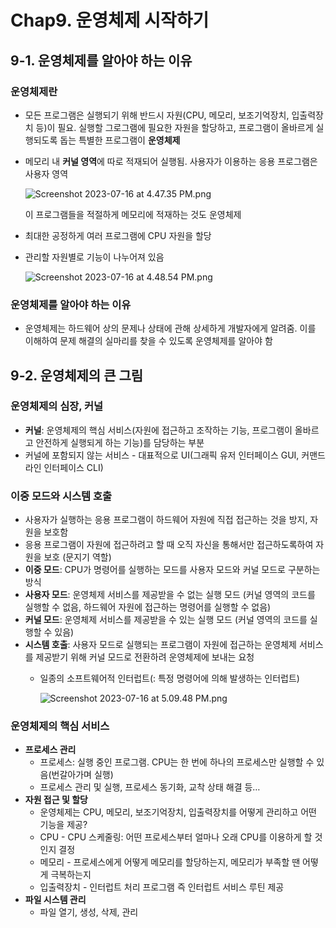 # Chap9. 운영체제 시작하기

## 9-1. 운영체제를 알아야 하는 이유

### 운영체제란

- 모든 프로그램은 실행되기 위해 반드시 자원(CPU, 메모리, 보조기억장치, 입출력장치 등)이 필요.
실행할 그로그램에 필요한 자원을 할당하고, 프로그램이 올바르게 실행되도록 돕는 특별한 프로그램이 **운영체제**
- 메모리 내 **커널 영역**에 따로 적재되어 실행됨. 사용자가 이용하는 응용 프로그램은 사용자 영역
    
    ![Screenshot 2023-07-16 at 4.47.35 PM.png](https://s3-us-west-2.amazonaws.com/secure.notion-static.com/1a8c45cb-6541-4c7e-9701-54e0a8e4d510/Screenshot_2023-07-16_at_4.47.35_PM.png)
    
    이 프로그램들을 적절하게 메모리에 적재하는 것도 운영체제
    
- 최대한 공정하게 여러 프로그램에 CPU 자원을 할당
- 관리할 자원별로 기능이 나누어져 있음
    
    ![Screenshot 2023-07-16 at 4.48.54 PM.png](https://s3-us-west-2.amazonaws.com/secure.notion-static.com/804f117a-32d7-4c28-9e12-9a3b164aa80f/Screenshot_2023-07-16_at_4.48.54_PM.png)
    

### 운영체제를 알아야 하는 이유

- 운영체제는 하드웨어 상의 문제나 상태에 관해 상세하게 개발자에게 알려줌.
이를 이해하여 문제 해결의 실마리를 찾을 수 있도록 운영체제를 알아야 함

## 9-2. 운영체제의 큰 그림

### 운영체제의 심장, 커널

- **커널**: 운영체제의 핵심 서비스(자원에 접근하고 조작하는 기능, 프로그램이 올바르고 안전하게 실행되게 하는 기능)를 담당하는 부분
- 커널에 포함되지 않는 서비스 - 대표적으로 UI(그래픽 유저 인터페이스 GUI, 커맨드 라인 인터페이스 CLI)

### 이중 모드와 시스템 호출

- 사용자가 실행하는 응용 프로그램이 하드웨어 자원에 직접 접근하는 것을 방지, 자원을 보호함
- 응용 프로그램이 자원에 접근하려고 할 때 오직 자신을 통해서만 접근하도록하여 자원을 보호 (문지기 역할)
- **이중 모드**: CPU가 명령어를 실행하는 모드를 사용자 모드와 커널 모드로 구분하는 방식
- **사용자 모드**: 운영체제 서비스를 제공받을 수 없는 실행 모드 (커널 영역의 코드를 실행할 수 없음, 하드웨어 자원에 접근하는 명령어를 실행할 수 없음)
- **커널 모드**: 운영체제 서비스를 제공받을 수 있는 실행 모드 (커널 영역의 코드를 실행할 수 있음)
- **시스템 호출**: 사용자 모드로 실행되는 프로그램이 자원에 접근하는 운영체제 서비스를 제공받기 위해 커널 모드로 전환하려 운영체제에 보내는 요청
    - 일종의 소프트웨어적 인터럽트(: 특정 명령어에 의해 발생하는 인터럽트)
        
        ![Screenshot 2023-07-16 at 5.09.48 PM.png](https://s3-us-west-2.amazonaws.com/secure.notion-static.com/b8b3bccb-58f4-4c35-b258-0b68b8ddd512/Screenshot_2023-07-16_at_5.09.48_PM.png)
        

### 운영체제의 핵심 서비스

- **프로세스 관리**
    - 프로세스: 실행 중인 프로그램. CPU는 한 번에 하나의 프로세스만 실행할 수 있음(번갈아가며 실행)
    - 프로세스 관리 및 실행, 프로세스 동기화, 교착 상태 해결 등…
- **자원 접근 및 할당**
    - 운영체제는 CPU, 메모리, 보조기억장치, 입출력장치를 어떻게 관리하고 어떤 기능을 제공?
    - CPU - CPU 스케줄링: 어떤 프로세스부터 얼마나 오래 CPU를 이용하게 할 것인지 결정
    - 메모리 - 프로세스에게 어떻게 메모리를 할당하는지, 메모리가 부족할 땐 어떻게 극복하는지
    - 입출력장치 - 인터럽트 처리 프로그램 즉 인터럽트 서비스 루틴 제공
- **파일 시스템 관리**
    - 파일 열기, 생성, 삭제, 관리

